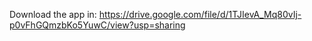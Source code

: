 Download the app in:
https://drive.google.com/file/d/1TJIevA_Mq80vIj-p0vFhGQmzbKo5YuwC/view?usp=sharing
